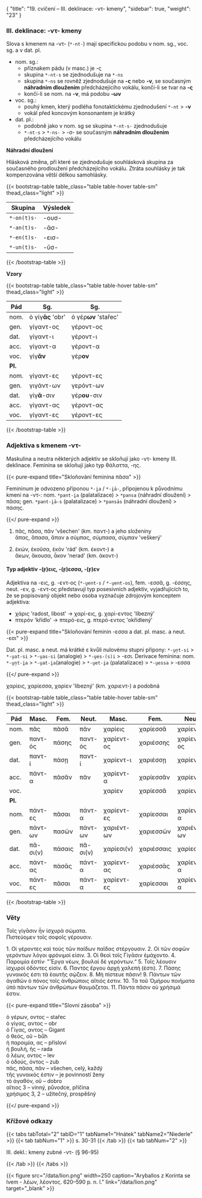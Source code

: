 {
"title": "19. cvičení – III. deklinace: -ντ- kmeny",
    "sidebar": true,
    "weight": "23"
}

### III. deklinace: -ντ- kmeny

Slova s kmenem na  -ντ- (`*-nt-`) mají specifickou podobu v nom. sg., voc. sg. a v dat. pl. 

- nom. sg.:
  - příznakem pádu (v masc.) je -ς
  - skupina `*-nt-s` se zjednodušuje na `*-ns`
  - skupina `*-ns` se rovněž zjednodušuje na **-ς** nebo **-ν**, se současným **náhradním dloužením** předcházejícího vokálu, končí-li se tvar na **-ς**
  - končí-li se nom. na **-ν**, má podobu **-ων** 
- voc. sg.:
  - pouhý kmen, který podléha fonotaktickému zjednodušení `*-nt` > **-ν**
  - vokál před koncovým konsonantem je krátký 
- dat. pl.:
  - podobně jako v nom. sg se skupina `*-nt-s-` zjednodušuje
  - `*-nt-s` > `*-ns-` > -σ- se současným **náhradním dloužením** předcházejícího vokálu

**Náhradní dloužení**

Hlásková změna, při které se zjednodušuje souhlásková skupina za současného prodloužení předcházejícího vokálu. Ztráta souhlásky je tak kompenzována větší délkou samohlásky. 

{{< bootstrap-table table_class="table table-hover table-sm" thead_class="light" >}}

| Skupina     | Výsledek |
| ----------- | -------- |
| `*-on(t)s-` | -ουσ-    |
| `*-an(t)s-` | -ᾱσ-     |
| `*-en(t)s-` | -εισ-    |
| `*-un(t)s-` | -ῡσ-     |

{{< /bootstrap-table >}}

**Vzory**

{{< bootstrap-table table_class="table table-hover table-sm" thead_class="light" >}}

| Pád     | Sg.               | Sg.                  |
| ------- | ----------------- | -------------------- |
| nom.    | ὁ γίγ**ᾱς** 'obr' | ὁ γέρ**ων** 'stařec' |
| gen.    | γίγαντ-ος         | γέροντ-ος            |
| dat.    | γίγαντ-ι          | γέροντ-ι             |
| acc.    | γίγαντ-α          | γέροντ-α             |
| voc.    | γίγ**ᾰν**         | γέρ**ον**            |
| **Pl.** |                   |                      |
| nom.    | γίγαντ-ες         | γέροντ-ες            |
| gen.    | γιγάντ-ων         | γερόντ-ων            |
| dat.    | γίγ**ᾱ**-σιν      | γέρ**ου**-σιν        |
| acc.    | γίγαντ-ας         | γέροντ-ας            |
| voc.    | γίγαντ-ες         | γέροντ-ες            |

{{< /bootstrap-table >}}

### Adjektiva s kmenem -ντ-

Maskulina a neutra některých adjektiv se skloňují jako -ντ- kmeny III. deklinace. Feminina se skloňují jako typ θάλαττα, -ης. 

{{< pure-expand title="Skloňování feminina πᾶσα" >}}      

Femininum je odvozeno příponou `*-i̯a` / `*-i̯ā-`, připojenou k původnímu kmeni na -ντ-: nom. `*pant-i̯a` (palatalizace) > `*pansa` (náhradní dloužení) > πᾶσα; gen. `*pant-i̯ā-s` (palatalizace) > `*pansās` (náhradní dloužení) > πάσης.

{{</ pure-expand >}}

1. πᾶς, πᾶσα, πᾶν 'všechen' (km. παντ-) a jeho složeniny  
   ἅπας, ἅπασα, ἅπαν a σύμπας, σύμπασα, σύμπαν 'veškerý'

2. ἑκών, ἑκοῦσα, ἑκόν 'rád' (km. ἑκοντ-) a  
   ἄκων, ἄκουσα, ἆκον 'nerad' (km. ἀκοντ-)

#### Typ adjektiv -(ϝ)εις, -(ϝ)εσσα, -(ϝ)εν

Adjektiva na -εις, g. -εντ-ος (`*-u̯ent-s` / `*-u̯ent-os`), fem. -εσσᾰ, g. -έσσης, neut. -εν, g. -εντ-ος  představují typ posesivních adjektiv, vyjadřujících to, že se popisovaný objekt nebo osoba vyznačuje zdrojovým konceptem adjektiva:

- χάρις 'radost, libost' → χαρί-εις, g. χαρί-εντος 'líbezný'
- πτερόν 'křídlo' → πτερό-εις, g. πτερό-εντος 'okřídlený'

{{< pure-expand title="Skloňování feminin -εσσα a dat. pl. masc. a neut. -εσι" >}}      

Dat. pl. masc. a neut. má krátké ε kvůli nulovému stupni přípony: `*-u̯n̩t-si` > `*-u̯at-si` > `*-u̯as-si` (analogie) > `*-u̯es-(s)i` > -εσι. Derivace feminina: nom. `*-u̯n̩t-i̯a` > `*-u̯at-i̯a`(analogie) > `*-u̯et-i̯a` (palatalizace) > `*-u̯essa` > -εσσα 

{{</ pure-expand >}} 

χαρίεις, χαρίεσσα, χαρίεν 'libezný' (km. χαριεντ-) a podobná

{{< bootstrap-table table_class="table table-hover table-sm" thead_class="light" >}}

| Pád     | Masc.    | Fem.   | Neut.    | Masc.      | Fem.       | Neut.      |
| ------- | -------- | ------ | -------- | ---------- | ---------- | ---------- |
| nom.    | πᾶς      | πᾶσᾰ   | πᾶν      | χαρίεις    | χαρίεσσᾰ   | χαρίεν     |
| gen.    | παντ-ός  | πάσης  | παντ-ός  | χαρίεντ-ος | χαριέσσης  | χαρίεντ-ος |
| dat.    | παντ-ί   | πάσῃ   | παντ-ί   | χαρίεντ-ι  | χαριέσσῃ   | χαρίεντ-ι  |
| acc.    | πάντ-α   | πᾶσᾰν  | πᾶν      | χαρίεντ-α  | χαρίεσσᾰν  | χαρίεν     |
| voc.    |          |        |          | χαρίεν     | χαρίεσσᾰ   | χαρίεν     |
| **Pl.** |          |        |          |            |            |            |
| nom.    | πάντ-ες  | πᾶσαι  | πάντ-α   | χαρίεντ-ες | χαρίεσσαι  | χαρίεντ-α  |
| gen.    | πάντ-ων  | πασῶν  | πάντ-ων  | χαριέντ-ων | χαριεσσῶν  | χαριέντ-ων |
| dat.    | πᾶ-σι(ν) | πάσαις | πᾶ-σι(ν) | χαρίεσι(ν) | χαριέσσαις | χαρίεσι(ν) |
| acc.    | πάντ-ας  | πάσᾱς  | πάντ-α   | χαρίεντ-ας | χαριέσσᾱς  | χαρίεντ-α  |
| voc.    | πάντ-ες  | πᾶσαι  | πάντ-α   | χαρίεντ-ες | χαρίεσσαι  | χαρίεντ-α  |

{{< /bootstrap-table >}}

### Věty

Τοῖς γίγᾱσιν ἦν ἰσχυρὰ σώματα.  
Πιστεύομεν τοῖς σοφοῖς γέρουσιν.

1\. Οἱ γέροντες καὶ τοὺς τῶν παίδων παῖδας στέργουσιν. 2. Οἱ τῶν σοφῶν γερόντων λόγοι φρόνιμοί εἰσιν. 3. Οἱ θεοὶ τοῖς Γίγᾱσιν ἐμάχοντο. 4. Παροιμία ἐστίν· "Ἔργα νέων, βουλαὶ δὲ γερόντων.“ 5. Τοῖς λέουσιν ἰσχυροὶ ὀδόντες εἰσίν. 6. Παντὸς ἔργου ἀρχὴ χαλεπή (ἐστι). 7. Πάσης γυναικός ἐστι τὰ ἑαυτῆς σῴζειν. 8. Μὴ πίστευε πᾶσιν! 9. Πάντων τῶν ἀγαθῶν ὁ πόνος τοῖς ἀνθρώποις αἴτιός ἐστιν. 10. Τὰ τοῦ Ὁμήρου ποιήματα ὑπὸ πάντων τῶν ἀνθρώπων θαυμάζεται. 11. Πάντα πᾶσιν
οὐ χρήσιμά ἐστιν.

{{< pure-expand title="Slovní zásoba" >}}      

ὁ γέρων, οντος – stařec   
ὁ γίγας, αντος – obr  
ὁ Γίγας, αντος – Gigant   
ὁ θεός, οῦ – bůh  
ἡ παροιμία, ας – přísloví  
ἡ βουλή, ῆς – rada  
ὁ λέων, οντος – lev  
ὁ ὀδούς, όντος – zub  
πᾶς, πᾶσα, πᾶν – všechen, celý, každý   
τῆς γυναικός ἐστιν – je povinností ženy   
τὸ ἀγαθόν, οῦ – dobro  
αἴτιος 3 – vinný, původce, příčina   
χρήσιμος 3, 2 – užitečný, prospěšný   

{{</ pure-expand >}}

### Křížové odkazy

{{< tabs tabTotal="2" tabID="1" tabName1="Hnátek" tabName2="Niederle" >}}
{{< tab tabNum="1" >}}
s. 30-31
{{< /tab >}}
{{< tab tabNum="2" >}}

III. dekl.: kmeny zubné -ντ- (§ 96-95) 

{{< /tab >}}
{{< /tabs >}}

{{< figure src="/data/lion.png" width=250 caption="Aryballos z Korinta se lvem - λέων, λέοντος. 620–590 p. n. l." link="/data/lion.png" target=”_blank” >}}
